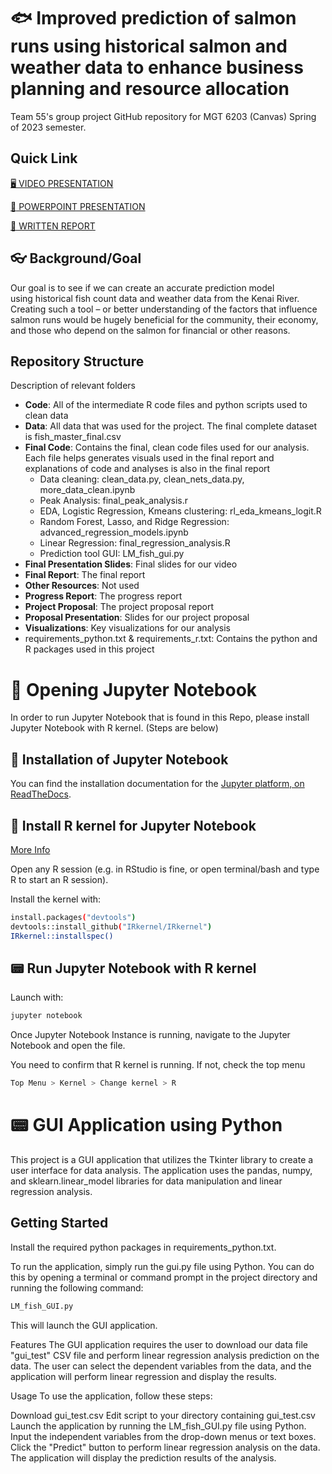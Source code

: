 # 🐟 Improved prediction of salmon runs using historical salmon and weather data to enhance business planning and resource allocation
 Team 55's group project GitHub repository for MGT 6203 (Canvas) Spring of 2023 semester.
 
 ## Quick Link
 [🖥️ VIDEO PRESENTATION ](https://www.youtube.com/watch?v=AAObhweJ6dE)
 
 [:bookmark_tabs: POWERPOINT PRESENTATION](https://github.com/binhvu3/Salmon-Analysis/blob/main/Final%20Presentation%20Slides/Project%20Report%20Video%20Presentation.pdf)
 
  [ 📄 WRITTEN REPORT]( https://github.com/binhvu3/Salmon-Analysis/blob/main/Final%20Report/Salmon%20Prediction%20Final%20Project%20Team%2055.pdf)

## 👓 Background/Goal
Our goal is to see if we can create an accurate prediction model using historical fish count data and weather data from the Kenai River. 
Creating such a tool – or better understanding of the factors that influence salmon runs would be hugely beneficial for the community, their economy, and those who depend on the salmon for financial or other reasons. 


## Repository Structure
Description of relevant folders
- **Code**: All of the intermediate R code files and python scripts used to clean data
- **Data**: All data that was used for the project. The final complete dataset is fish_master_final.csv
- **Final Code**: Contains the final, clean code files used for our analysis. Each file helps generates visuals used in the final report and explanations of code and analyses is also in the final report
  - Data cleaning: clean_data.py, clean_nets_data.py, more_data_clean.ipynb
  - Peak Analysis: final_peak_analysis.r
  - EDA, Logistic Regression, Kmeans clustering: rl_eda_kmeans_logit.R
  - Random Forest, Lasso, and Ridge Regression: advanced_regression_models.ipynb
  - Linear Regression: final_regression_analysis.R
  - Prediction tool GUI: LM_fish_gui.py
- **Final Presentation Slides**: Final slides for our video
- **Final Report**: The final report
- **Other Resources**: Not used
- **Progress Report**: The progress report
- **Project Proposal**: The project proposal report
- **Proposal Presentation**: Slides for our project proposal
- **Visualizations**: Key visualizations for our analysis
- requirements_python.txt & requirements_r.txt: Contains the python and R packages used in this project

 # 📔 Opening Jupyter Notebook
 In order to run Jupyter Notebook that is found in this Repo, please install Jupyter Notebook with R kernel. (Steps are below)

## 🔨 Installation of Jupyter Notebook
You can find the installation documentation for the [Jupyter platform, on ReadTheDocs](https://jupyter.readthedocs.io/en/latest/install.html). 

## 🔨 Install R kernel for Jupyter Notebook
[More Info](https://stackoverflow.com/questions/57870575/install-and-run-r-kernel-for-jupyter-notebook)

Open any R session (e.g. in RStudio is fine, or open terminal/bash and type R to start an R session). 

Install the kernel with:

```bash
install.packages("devtools")
devtools::install_github("IRkernel/IRkernel")
IRkernel::installspec()

```

## 📟 Run Jupyter Notebook with R kernel
Launch with:

```bash
jupyter notebook
```
Once Jupyter Notebook Instance is running, navigate to the Jupyter Notebook and open the file.

You need to confirm that R kernel is running. If not, check the top menu 

```bash
Top Menu > Kernel > Change kernel > R 
```
# 📟 GUI Application using Python
This project is a GUI application that utilizes the Tkinter library to create a user interface for data analysis. The application uses the pandas, numpy, and sklearn.linear_model libraries for data manipulation and linear regression analysis.

## Getting Started
Install the required python packages in requirements_python.txt.

To run the application, simply run the gui.py file using Python. You can do this by opening a terminal or command prompt in the project directory and running the following command:

```bash
LM_fish_GUI.py
```
This will launch the GUI application.

Features
The GUI application requires the user to download our data file "gui_test" CSV file and perform linear regression analysis prediction on the data. The user can select the dependent variables from the data, and the application will perform linear regression and display the results.

Usage
To use the application, follow these steps:

Download gui_test.csv
Edit script to your directory containing gui_test.csv
Launch the application by running the LM_fish_GUI.py file using Python.
Input the independent variables from the drop-down menus or text boxes.
Click the "Predict" button to perform linear regression analysis on the data.
The application will display the prediction results of the analysis.
